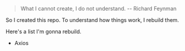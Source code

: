 > What I cannot create, I do not understand. -- Richard Feynman

So I created this repo. To understand how things work, I rebuild them.

Here's a list I'm gonna rebuild.

- Axios
